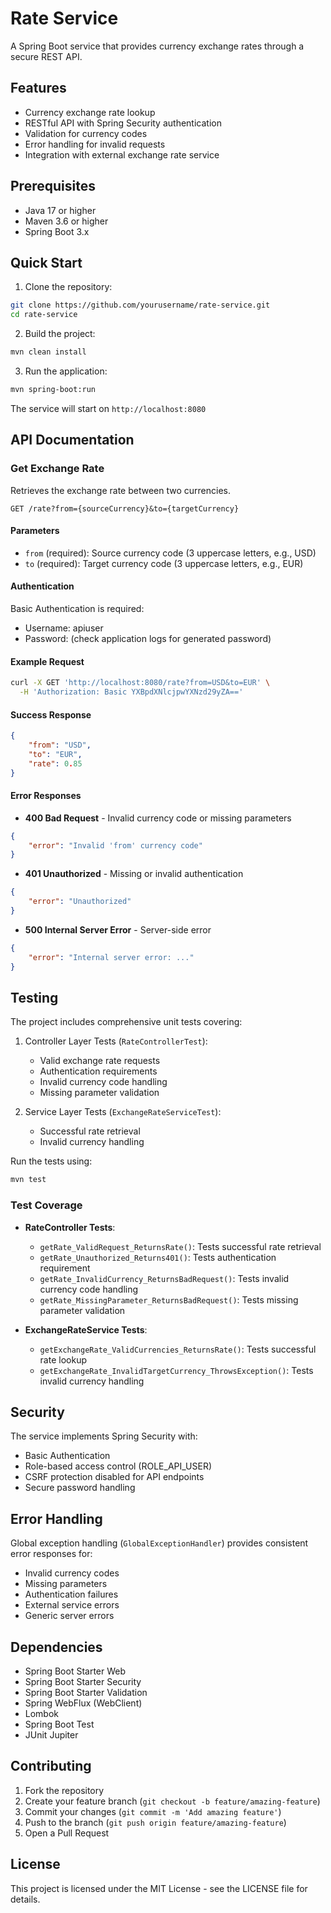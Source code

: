 # Rate Service

A Spring Boot service that provides currency exchange rates through a secure REST API.

## Features

- Currency exchange rate lookup
- RESTful API with Spring Security authentication
- Validation for currency codes
- Error handling for invalid requests
- Integration with external exchange rate service

## Prerequisites

- Java 17 or higher
- Maven 3.6 or higher
- Spring Boot 3.x

## Quick Start

1. Clone the repository:
```bash
git clone https://github.com/yourusername/rate-service.git
cd rate-service
```

2. Build the project:
```bash
mvn clean install
```

3. Run the application:
```bash
mvn spring-boot:run
```

The service will start on `http://localhost:8080`

## API Documentation

### Get Exchange Rate

Retrieves the exchange rate between two currencies.

```http
GET /rate?from={sourceCurrency}&to={targetCurrency}
```

#### Parameters

- `from` (required): Source currency code (3 uppercase letters, e.g., USD)
- `to` (required): Target currency code (3 uppercase letters, e.g., EUR)

#### Authentication

Basic Authentication is required:
- Username: apiuser
- Password: (check application logs for generated password)

#### Example Request

```bash
curl -X GET 'http://localhost:8080/rate?from=USD&to=EUR' \
  -H 'Authorization: Basic YXBpdXNlcjpwYXNzd29yZA=='
```

#### Success Response

```json
{
    "from": "USD",
    "to": "EUR",
    "rate": 0.85
}
```

#### Error Responses

- **400 Bad Request** - Invalid currency code or missing parameters
```json
{
    "error": "Invalid 'from' currency code"
}
```

- **401 Unauthorized** - Missing or invalid authentication
```json
{
    "error": "Unauthorized"
}
```

- **500 Internal Server Error** - Server-side error
```json
{
    "error": "Internal server error: ..."
}
```

## Testing

The project includes comprehensive unit tests covering:

1. Controller Layer Tests (`RateControllerTest`):
   - Valid exchange rate requests
   - Authentication requirements
   - Invalid currency code handling
   - Missing parameter validation

2. Service Layer Tests (`ExchangeRateServiceTest`):
   - Successful rate retrieval
   - Invalid currency handling

Run the tests using:
```bash
mvn test
```

### Test Coverage

- **RateController Tests**:
  - `getRate_ValidRequest_ReturnsRate()`: Tests successful rate retrieval
  - `getRate_Unauthorized_Returns401()`: Tests authentication requirement
  - `getRate_InvalidCurrency_ReturnsBadRequest()`: Tests invalid currency code handling
  - `getRate_MissingParameter_ReturnsBadRequest()`: Tests missing parameter validation

- **ExchangeRateService Tests**:
  - `getExchangeRate_ValidCurrencies_ReturnsRate()`: Tests successful rate lookup
  - `getExchangeRate_InvalidTargetCurrency_ThrowsException()`: Tests invalid currency handling

## Security

The service implements Spring Security with:
- Basic Authentication
- Role-based access control (ROLE_API_USER)
- CSRF protection disabled for API endpoints
- Secure password handling

## Error Handling

Global exception handling (`GlobalExceptionHandler`) provides consistent error responses for:
- Invalid currency codes
- Missing parameters
- Authentication failures
- External service errors
- Generic server errors

## Dependencies

- Spring Boot Starter Web
- Spring Boot Starter Security
- Spring Boot Starter Validation
- Spring WebFlux (WebClient)
- Lombok
- Spring Boot Test
- JUnit Jupiter

## Contributing

1. Fork the repository
2. Create your feature branch (`git checkout -b feature/amazing-feature`)
3. Commit your changes (`git commit -m 'Add amazing feature'`)
4. Push to the branch (`git push origin feature/amazing-feature`)
5. Open a Pull Request

## License

This project is licensed under the MIT License - see the LICENSE file for details.
